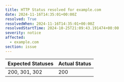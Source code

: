```yaml
---
title: HTTP Status resolved for example.com
date: 2024-11-16T14:35:01+00:00Z
resolved: True
resolvedWhen: 2024-11-16T14:35:01+00:00Z
resolvedStartTime: 2024-10-25T21:09:43.191474+00:00
severity: notice
affected:
  - example.com
section: issue
---
```


| Expected Statuses | Actual Status  |
|-------------------|----------------|
| 200, 301, 302 | 200 |
